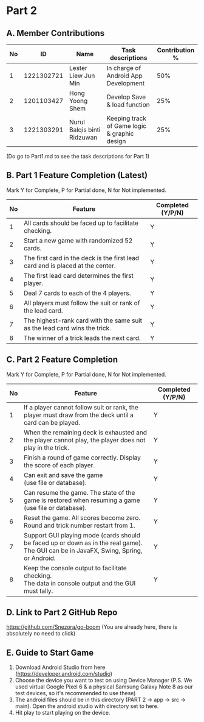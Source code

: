 # Part 2

## A. Member Contributions

No | ID         |         Name         | Task descriptions | Contribution %
-- | ---------- | -------------------- | ----------------- | --------------
1  | 1221302721 | Lester Liew Jun Min  | In charge of Android App Development | 50%
2  | 1201103427 |   Hong Yoong Shem    | Develop Save & load function |    25%
3  | 1221303291 |Nurul Balqis binti Ridzuwan| Keeping track of Game logic & graphic design  | 25%

(Do go to Part1.md to see the task descriptions for Part 1)



## B. Part 1 Feature Completion (Latest)

Mark Y for Complete, P for Partial done, N for Not implemented.

No | Feature                                                                         | Completed (Y/P/N)
-- | ------------------------------------------------------------------------------- | -----------------
1  | All cards should be faced up to facilitate checking.                            |Y
2  | Start a new game with randomized 52 cards.                                      |Y
3  | The first card in the deck is the first lead card and is placed at the center.  |Y
4  | The first lead card determines the first player.                                |Y
5  | Deal 7 cards to each of the 4 players.                                          |Y
6  | All players must follow the suit or rank of the lead card.                      |Y
7  | The highest-rank card with the same suit as the lead card wins the trick.       |Y
8  | The winner of a trick leads the next card.                                      |Y


## C. Part 2 Feature Completion

Mark Y for Complete, P for Partial done, N for Not implemented.

No | Feature                                                                          | Completed (Y/P/N)
-- | -------------------------------------------------------------------------------- | -----------------
1  | If a player cannot follow suit or rank, the player must draw from the deck  until a card can be played.      | Y
2  | When the remaining deck is exhausted and the player cannot play, the player does not play in the trick.      | Y
3  | Finish a round of game correctly. Display the score of each player.              |Y
4  | Can exit and save the game <br />(use file or database).                               |Y
5  | Can resume the game. The state of the game is restored when resuming a game <br />(use file or database).          |Y
6  | Reset the game. All scores become zero. Round and trick number restart from 1.   |Y
7  | Support GUI playing mode (cards should be faced up or down as in the real game). <br /> The GUI can be in JavaFX, Swing, Spring, or Android.  |Y
8  | Keep the console output to facilitate checking. <br />The data in console output and the GUI must tally.                                  |Y



## D. Link to Part 2 GitHub Repo

https://github.com/Snezora/go-boom 
(You are already here, there is absolutely no need to click)



## E. Guide to Start Game
1. Download Android Studio from here (https://developer.android.com/studio)
2. Choose the device you want to test on using Device Manager (P.S. We used virtual Google Pixel 6 & a physical Samsung Galaxy Note 8 as our test devices, so it's recommended to use these)
3. The android files should be in this directory (PART 2 -> app -> src -> main). Open the android studio with directory set to here.
4. Hit play to start playing on the device.


